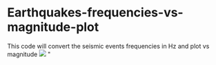 # Earthquakes-frequencies-vs-magnitude-plot
This code will convert the seismic events frequencies in Hz and plot vs magnitude
<img src="https://user-images.githubusercontent.com/127415190/224089681-81a6c367-3fd7-466e-b41b-a0778f309f6b.png"></img>
"
